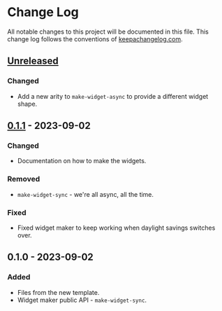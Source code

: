 # Change Log
All notable changes to this project will be documented in this file. This change log follows the conventions of [keepachangelog.com](http://keepachangelog.com/).

## [Unreleased]
### Changed
- Add a new arity to `make-widget-async` to provide a different widget shape.

## [0.1.1] - 2023-09-02
### Changed
- Documentation on how to make the widgets.

### Removed
- `make-widget-sync` - we're all async, all the time.

### Fixed
- Fixed widget maker to keep working when daylight savings switches over.

## 0.1.0 - 2023-09-02
### Added
- Files from the new template.
- Widget maker public API - `make-widget-sync`.

[Unreleased]: https://github.com/your-name/parseus/compare/0.1.1...HEAD
[0.1.1]: https://github.com/your-name/parseus/compare/0.1.0...0.1.1
